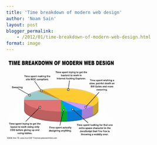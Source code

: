 ```yaml
---
title: 'Time breakdown of modern web design'
author: 'Noam Sain'
layout: post
blogger_permalink:
    - /2012/01/time-breakdown-of-modern-web-design.html
format: image
---
```


![Time breakdown of modern web design](/assets/2012/01/breakdown-300x224.png "Time breakdown of modern web design")
